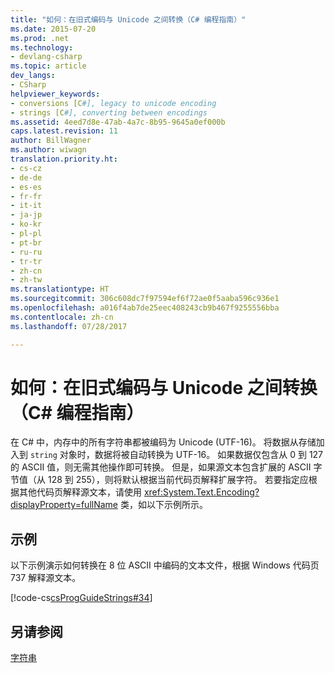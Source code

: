 ```yaml
---
title: "如何：在旧式编码与 Unicode 之间转换（C# 编程指南）"
ms.date: 2015-07-20
ms.prod: .net
ms.technology:
- devlang-csharp
ms.topic: article
dev_langs:
- CSharp
helpviewer_keywords:
- conversions [C#], legacy to unicode encoding
- strings [C#], converting between encodings
ms.assetid: 4eed7d8e-47ab-4a7c-8b95-9645a0ef000b
caps.latest.revision: 11
author: BillWagner
ms.author: wiwagn
translation.priority.ht:
- cs-cz
- de-de
- es-es
- fr-fr
- it-it
- ja-jp
- ko-kr
- pl-pl
- pt-br
- ru-ru
- tr-tr
- zh-cn
- zh-tw
ms.translationtype: HT
ms.sourcegitcommit: 306c608dc7f97594ef6f72ae0f5aaba596c936e1
ms.openlocfilehash: a016f4ab7de25eec408243cb9b467f9255556bba
ms.contentlocale: zh-cn
ms.lasthandoff: 07/28/2017

---
```

# <a name="how-to-convert-between-legacy-encodings-and-unicode-c-programming-guide"></a>如何：在旧式编码与 Unicode 之间转换（C# 编程指南）
在 C# 中，内存中的所有字符串都被编码为 Unicode (UTF-16)。 将数据从存储加入到 `string` 对象时，数据将被自动转换为 UTF-16。 如果数据仅包含从 0 到 127 的 ASCII 值，则无需其他操作即可转换。 但是，如果源文本包含扩展的 ASCII 字节值（从 128 到 255），则将默认根据当前代码页解释扩展字符。 若要指定应根据其他代码页解释源文本，请使用 <xref:System.Text.Encoding?displayProperty=fullName> 类，如以下示例所示。  
  
## <a name="example"></a>示例  
 以下示例演示如何转换在 8 位 ASCII 中编码的文本文件，根据 Windows 代码页 737 解释源文本。  
  
 [!code-cs[csProgGuideStrings#34](../../../csharp/programming-guide/strings/codesnippet/CSharp/how-to-convert-between-legacy-encodings-and-unicode_1.cs)]  
  
## <a name="see-also"></a>另请参阅  
 [字符串](../../../csharp/programming-guide/strings/index.md)

